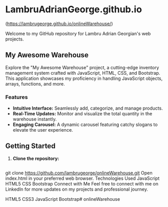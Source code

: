 # LambruAdrianGeorge.github.io
(https://lambrugeorge.github.io/onlineWarehouse/)

Welcome to my GitHub repository for Lambru Adrian Georgian's web projects.

## My Awesome Warehouse

Explore the "My Awesome Warehouse" project, a cutting-edge inventory management system crafted with JavaScript, HTML, CSS, and Bootstrap. This application showcases my proficiency in handling JavaScript objects, arrays, functions, and more.

### Features

- **Intuitive Interface:** Seamlessly add, categorize, and manage products.
- **Real-Time Updates:** Monitor and visualize the total quantity in the warehouse instantly.
- **Engaging Carousel:** A dynamic carousel featuring catchy slogans to elevate the user experience.

## Getting Started

1. **Clone the repository:**

   ```bash
git clone https://github.com/lambrugeorge/onlineWarehouse.git
Open index.html in your preferred web browser.
Technologies Used
JavaScript
HTML5
CSS
Bootstrap
Connect with Me
Feel free to connect with me on LinkedIn for more updates on my projects and professional journey.

HTML5
CSS3
JavaScript
Bootstrap# onlineWarehouse
